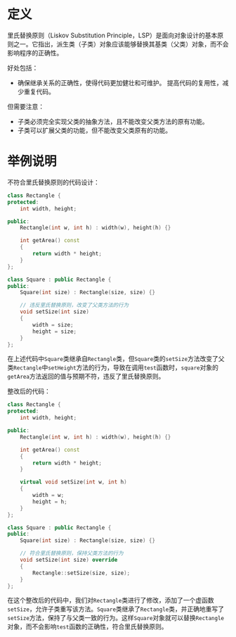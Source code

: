 # 定义

里氏替换原则（Liskov Substitution Principle，LSP）是面向对象设计的基本原则之一。它指出，派生类（子类）对象应该能够替换其基类（父类）对象，而不会影响程序的正确性。

好处包括：

* 确保继承关系的正确性，使得代码更加健壮和可维护。
提高代码的复用性，减少重复代码。

但需要注意：

* 子类必须完全实现父类的抽象方法，且不能改变父类方法的原有功能。
* 子类可以扩展父类的功能，但不能改变父类原有的功能。

# 举例说明

不符合里氏替换原则的代码设计：

```C++
class Rectangle {
protected:
    int width, height;

public:
    Rectangle(int w, int h) : width(w), height(h) {}

    int getArea() const
    {
        return width * height;
    }
};

class Square : public Rectangle {
public:
    Square(int size) : Rectangle(size, size) {}

    // 违反里氏替换原则，改变了父类方法的行为
    void setSize(int size)
    {
        width = size;
        height = size;
    }
};
```

在上述代码中`Square`类继承自`Rectangle`类，但`Square`类的`setSize`方法改变了父类`Rectangle`中`setHeight`方法的行为，导致在调用`test`函数时，`square`对象的`getArea`方法返回的值与预期不符，违反了里氏替换原则。

整改后的代码：
```C++
class Rectangle {
protected:
    int width, height;

public:
    Rectangle(int w, int h) : width(w), height(h) {}

    int getArea() const
    {
        return width * height;
    }

    virtual void setSize(int w, int h)
    {
        width = w;
        height = h;
    }
};

class Square : public Rectangle {
public:
    Square(int size) : Rectangle(size, size) {}

    // 符合里氏替换原则，保持父类方法的行为
    void setSize(int size) override
    {
        Rectangle::setSize(size, size);
    }
};
```
在这个整改后的代码中，我们对`Rectangle`类进行了修改，添加了一个虚函数`setSize`，允许子类重写该方法。`Square`类继承了`Rectangle`类，并正确地重写了`setSize`方法，保持了与父类一致的行为。这样`Square`对象就可以替换`Rectangle`对象，而不会影响`test`函数的正确性，符合里氏替换原则。